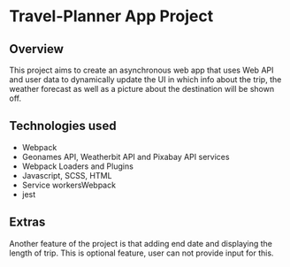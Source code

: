 # Travel-Planner App Project

## Overview
This project aims to create an asynchronous web app that uses Web API and user data to dynamically update the UI in which info about the trip, the weather forecast as well as a picture about the destination will be shown off. 

## Technologies used
* Webpack
* Geonames API, Weatherbit API and Pixabay API services
* Webpack Loaders and Plugins
* Javascript, SCSS, HTML
* Service workersWebpack
* jest

## Extras
Another feature of the project is that adding end date and displaying the length of trip. This is optional feature, user can not provide input for this.
